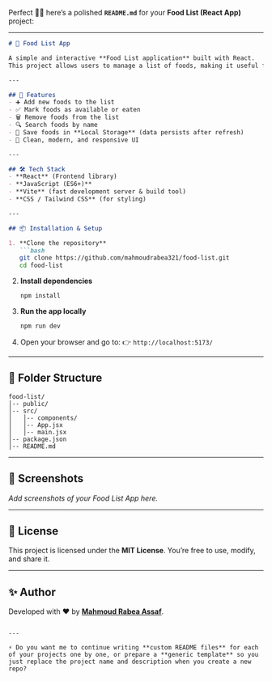 Perfect 🍔🥗 here’s a polished **`README.md`** for your **Food List (React App)** project:

---

````markdown
# 🍴 Food List App

A simple and interactive **Food List application** built with React.  
This project allows users to manage a list of foods, making it useful for meal planning or grocery tracking.

---

## 🚀 Features
- ➕ Add new foods to the list  
- ✅ Mark foods as available or eaten  
- 🗑️ Remove foods from the list  
- 🔍 Search foods by name  
- 💾 Save foods in **Local Storage** (data persists after refresh)  
- 🎨 Clean, modern, and responsive UI  

---

## 🛠️ Tech Stack
- **React** (Frontend library)  
- **JavaScript (ES6+)**  
- **Vite** (fast development server & build tool)  
- **CSS / Tailwind CSS** (for styling)  

---

## 📦 Installation & Setup

1. **Clone the repository**  
   ```bash
   git clone https://github.com/mahmoudrabea321/food-list.git
   cd food-list
````

2. **Install dependencies**

   ```bash
   npm install
   ```

3. **Run the app locally**

   ```bash
   npm run dev
   ```

4. Open your browser and go to:
   👉 `http://localhost:5173/`

---

## 📂 Folder Structure

```
food-list/
│-- public/
│-- src/
│   │-- components/
│   │-- App.jsx
│   │-- main.jsx
│-- package.json
│-- README.md
```

---

## 📸 Screenshots

*Add screenshots of your Food List App here.*

---

## 📜 License

This project is licensed under the **MIT License**.
You’re free to use, modify, and share it.

---

## ✨ Author

Developed with ❤️ by [**Mahmoud Rabea Assaf**](https://github.com/mahmoudrabea321).

```

---

⚡ Do you want me to continue writing **custom README files** for each of your projects one by one, or prepare a **generic template** so you just replace the project name and description when you create a new repo?
```
